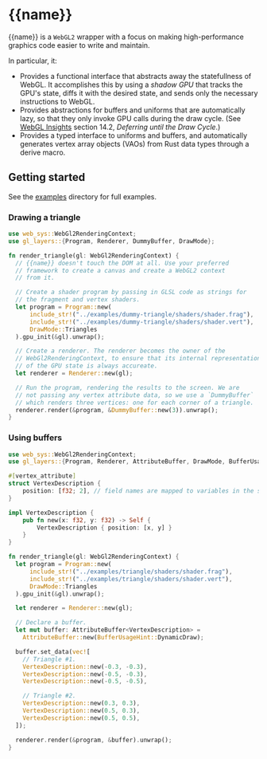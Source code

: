 # {{name}}

{{name}} is a `WebGL2` wrapper with a focus on making high-performance graphics code easier to
write and maintain.

In particular, it:
- Provides a functional interface that abstracts away the statefullness of WebGL.
  It accomplishes this by using a *shadow GPU* that tracks the GPU's state, diffs it with the
  desired state, and sends only the necessary instructions to WebGL.
- Provides abstractions for buffers and uniforms that are automatically lazy, so that they only
  invoke GPU calls during the draw cycle. (See [WebGL Insights](http://www.webglinsights.com/) section 14.2, *Deferring until the Draw Cycle*.)
- Provides a typed interface to uniforms and buffers, and automatically generates vertex array objects
  (VAOs) from Rust data types through a derive macro.

## Getting started

See the [examples](examples) directory for full examples.

### Drawing a triangle

```rust
use web_sys::WebGl2RenderingContext;
use gl_layers::{Program, Renderer, DummyBuffer, DrawMode};

fn render_triangle(gl: WebGl2RenderingContext) {
  // {{name}} doesn't touch the DOM at all. Use your preferred
  // framework to create a canvas and create a WebGL2 context
  // from it.

  // Create a shader program by passing in GLSL code as strings for
  // the fragment and vertex shaders.
  let program = Program::new(
      include_str!("../examples/dummy-triangle/shaders/shader.frag"),
      include_str!("../examples/dummy-triangle/shaders/shader.vert"),
      DrawMode::Triangles
  ).gpu_init(&gl).unwrap();

  // Create a renderer. The renderer becomes the owner of the
  // WebGl2RenderingContext, to ensure that its internal representation
  // of the GPU state is always accureate.
  let renderer = Renderer::new(gl);

  // Run the program, rendering the results to the screen. We are
  // not passing any vertex attribute data, so we use a `DummyBuffer`
  // which renders three vertices: one for each corner of a triangle.
  renderer.render(&program, &DummyBuffer::new(3)).unwrap();
}
```

### Using buffers

```rust
use web_sys::WebGl2RenderingContext;
use gl_layers::{Program, Renderer, AttributeBuffer, DrawMode, BufferUsageHint, vertex_attribute};

#[vertex_attribute]
struct VertexDescription {
    position: [f32; 2], // field names are mapped to variables in the shader.
}

impl VertexDescription {
    pub fn new(x: f32, y: f32) -> Self {
        VertexDescription { position: [x, y] }
    }
}

fn render_triangle(gl: WebGl2RenderingContext) {
  let program = Program::new(
      include_str!("../examples/triangle/shaders/shader.frag"),
      include_str!("../examples/triangle/shaders/shader.vert"),
      DrawMode::Triangles
  ).gpu_init(&gl).unwrap();

  let renderer = Renderer::new(gl);

  // Declare a buffer.
  let mut buffer: AttributeBuffer<VertexDescription> =
    AttributeBuffer::new(BufferUsageHint::DynamicDraw);

  buffer.set_data(vec![
    // Triangle #1.
    VertexDescription::new(-0.3, -0.3),
    VertexDescription::new(-0.5, -0.3),
    VertexDescription::new(-0.5, -0.5),

    // Triangle #2.
    VertexDescription::new(0.3, 0.3),
    VertexDescription::new(0.5, 0.3),
    VertexDescription::new(0.5, 0.5),
  ]);

  renderer.render(&program, &buffer).unwrap();
}
```

